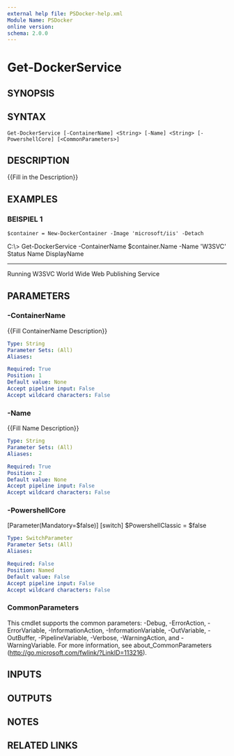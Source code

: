 ```yaml
---
external help file: PSDocker-help.xml
Module Name: PSDocker
online version:
schema: 2.0.0
---
```


# Get-DockerService

## SYNOPSIS

## SYNTAX

```
Get-DockerService [-ContainerName] <String> [-Name] <String> [-PowershellCore] [<CommonParameters>]
```

## DESCRIPTION
{{Fill in the Description}}

## EXAMPLES

### BEISPIEL 1
```
$container = New-DockerContainer -Image 'microsoft/iis' -Detach
```

C:\\\> Get-DockerService -ContainerName $container.Name -Name 'W3SVC'
 Status Name  DisplayName
 ------ ----  -----------
Running W3SVC World Wide Web Publishing Service

## PARAMETERS

### -ContainerName
{{Fill ContainerName Description}}

```yaml
Type: String
Parameter Sets: (All)
Aliases:

Required: True
Position: 1
Default value: None
Accept pipeline input: False
Accept wildcard characters: False
```

### -Name
{{Fill Name Description}}

```yaml
Type: String
Parameter Sets: (All)
Aliases:

Required: True
Position: 2
Default value: None
Accept pipeline input: False
Accept wildcard characters: False
```

### -PowershellCore
\[Parameter(Mandatory=$false)\]
\[switch\]
$PowershellClassic = $false

```yaml
Type: SwitchParameter
Parameter Sets: (All)
Aliases:

Required: False
Position: Named
Default value: False
Accept pipeline input: False
Accept wildcard characters: False
```

### CommonParameters
This cmdlet supports the common parameters: -Debug, -ErrorAction, -ErrorVariable, -InformationAction, -InformationVariable, -OutVariable, -OutBuffer, -PipelineVariable, -Verbose, -WarningAction, and -WarningVariable. For more information, see about_CommonParameters (http://go.microsoft.com/fwlink/?LinkID=113216).

## INPUTS

## OUTPUTS

## NOTES

## RELATED LINKS
